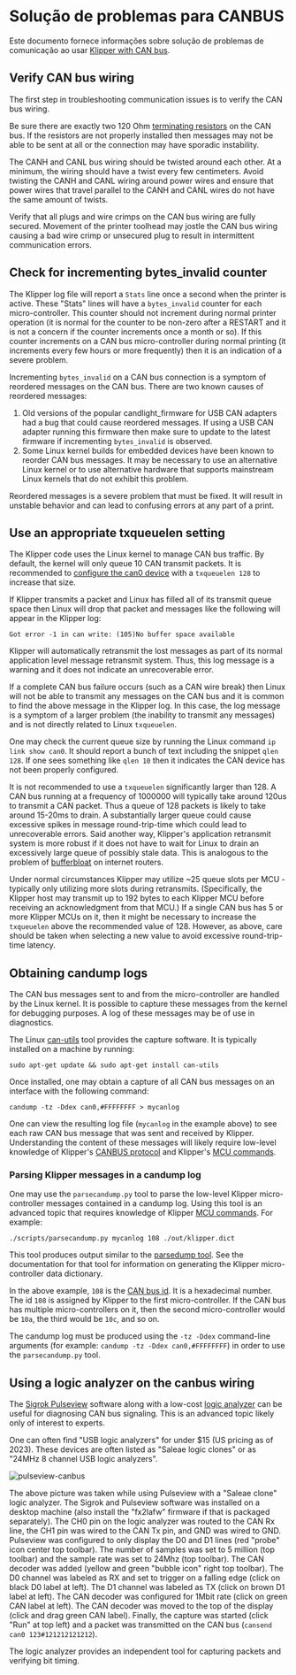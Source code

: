 # Solução de problemas para CANBUS

Este documento fornece informações sobre solução de problemas de comunicação ao usar [Klipper with CAN bus](CANBUS.md).

## Verify CAN bus wiring

The first step in troubleshooting communication issues is to verify the CAN bus wiring.

Be sure there are exactly two 120 Ohm [terminating
resistors](CANBUS.md#terminating-resistors) on the CAN bus. If the resistors are not properly installed then messages may not be able to be sent at all or the connection may have sporadic instability.

The CANH and CANL bus wiring should be twisted around each other. At a minimum, the wiring should have a twist every few centimeters. Avoid twisting the CANH and CANL wiring around power wires and ensure that power wires that travel parallel to the CANH and CANL wires do not have the same amount of twists.

Verify that all plugs and wire crimps on the CAN bus wiring are fully secured. Movement of the printer toolhead may jostle the CAN bus wiring causing a bad wire crimp or unsecured plug to result in intermittent communication errors.

## Check for incrementing bytes_invalid counter

The Klipper log file will report a `Stats` line once a second when the printer is active. These "Stats" lines will have a `bytes_invalid` counter for each micro-controller. This counter should not increment during normal printer operation (it is normal for the counter to be non-zero after a RESTART and it is not a concern if the counter increments once a month or so). If this counter increments on a CAN bus micro-controller during normal printing (it increments every few hours or more frequently) then it is an indication of a severe problem.

Incrementing `bytes_invalid` on a CAN bus connection is a symptom of reordered messages on the CAN bus. There are two known causes of reordered messages:

1. Old versions of the popular candlight_firmware for USB CAN adapters had a bug that could cause reordered messages. If using a USB CAN adapter running this firmware then make sure to update to the latest firmware if incrementing `bytes_invalid` is observed.
1. Some Linux kernel builds for embedded devices have been known to reorder CAN bus messages. It may be necessary to use an alternative Linux kernel or to use alternative hardware that supports mainstream Linux kernels that do not exhibit this problem.

Reordered messages is a severe problem that must be fixed. It will result in unstable behavior and can lead to confusing errors at any part of a print.

## Use an appropriate txqueuelen setting

The Klipper code uses the Linux kernel to manage CAN bus traffic. By default, the kernel will only queue 10 CAN transmit packets. It is recommended to [configure the can0 device](CANBUS.md#host-hardware) with a `txqueuelen 128` to increase that size.

If Klipper transmits a packet and Linux has filled all of its transmit queue space then Linux will drop that packet and messages like the following will appear in the Klipper log:

```
Got error -1 in can write: (105)No buffer space available
```

Klipper will automatically retransmit the lost messages as part of its normal application level message retransmit system. Thus, this log message is a warning and it does not indicate an unrecoverable error.

If a complete CAN bus failure occurs (such as a CAN wire break) then Linux will not be able to transmit any messages on the CAN bus and it is common to find the above message in the Klipper log. In this case, the log message is a symptom of a larger problem (the inability to transmit any messages) and is not directly related to Linux `txqueuelen`.

One may check the current queue size by running the Linux command `ip link show can0`. It should report a bunch of text including the snippet `qlen 128`. If one sees something like `qlen 10` then it indicates the CAN device has not been properly configured.

It is not recommended to use a `txqueuelen` significantly larger than 128. A CAN bus running at a frequency of 1000000 will typically take around 120us to transmit a CAN packet. Thus a queue of 128 packets is likely to take around 15-20ms to drain. A substantially larger queue could cause excessive spikes in message round-trip-time which could lead to unrecoverable errors. Said another way, Klipper's application retransmit system is more robust if it does not have to wait for Linux to drain an excessively large queue of possibly stale data. This is analogous to the problem of [bufferbloat](https://en.wikipedia.org/wiki/Bufferbloat) on internet routers.

Under normal circumstances Klipper may utilize ~25 queue slots per MCU - typically only utilizing more slots during retransmits. (Specifically, the Klipper host may transmit up to 192 bytes to each Klipper MCU before receiving an acknowledgment from that MCU.) If a single CAN bus has 5 or more Klipper MCUs on it, then it might be necessary to increase the `txqueuelen` above the recommended value of 128. However, as above, care should be taken when selecting a new value to avoid excessive round-trip-time latency.

## Obtaining candump logs

The CAN bus messages sent to and from the micro-controller are handled by the Linux kernel. It is possible to capture these messages from the kernel for debugging purposes. A log of these messages may be of use in diagnostics.

The Linux [can-utils](https://github.com/linux-can/can-utils) tool provides the capture software. It is typically installed on a machine by running:

```
sudo apt-get update && sudo apt-get install can-utils
```

Once installed, one may obtain a capture of all CAN bus messages on an interface with the following command:

```
candump -tz -Ddex can0,#FFFFFFFF > mycanlog
```

One can view the resulting log file (`mycanlog` in the example above) to see each raw CAN bus message that was sent and received by Klipper. Understanding the content of these messages will likely require low-level knowledge of Klipper's [CANBUS protocol](CANBUS_protocol.md) and Klipper's [MCU commands](MCU_Commands.md).

### Parsing Klipper messages in a candump log

One may use the `parsecandump.py` tool to parse the low-level Klipper micro-controller messages contained in a candump log. Using this tool is an advanced topic that requires knowledge of Klipper [MCU commands](MCU_Commands.md). For example:

```
./scripts/parsecandump.py mycanlog 108 ./out/klipper.dict
```

This tool produces output similar to the [parsedump
tool](Debugging.md#translating-gcode-files-to-micro-controller-commands). See the documentation for that tool for information on generating the Klipper micro-controller data dictionary.

In the above example, `108` is the [CAN bus
id](CANBUS_protocol.md#micro-controller-id-assignment). It is a hexadecimal number. The id `108` is assigned by Klipper to the first micro-controller. If the CAN bus has multiple micro-controllers on it, then the second micro-controller would be `10a`, the third would be `10c`, and so on.

The candump log must be produced using the `-tz -Ddex` command-line arguments (for example: `candump -tz -Ddex can0,#FFFFFFFF`) in order to use the `parsecandump.py` tool.

## Using a logic analyzer on the canbus wiring

The [Sigrok Pulseview](https://sigrok.org/wiki/PulseView) software along with a low-cost [logic analyzer](https://en.wikipedia.org/wiki/Logic_analyzer) can be useful for diagnosing CAN bus signaling. This is an advanced topic likely only of interest to experts.

One can often find "USB logic analyzers" for under $15 (US pricing as of 2023). These devices are often listed as "Saleae logic clones" or as "24MHz 8 channel USB logic analyzers".

![pulseview-canbus](img/pulseview-canbus.png)

The above picture was taken while using Pulseview with a "Saleae clone" logic analyzer. The Sigrok and Pulseview software was installed on a desktop machine (also install the "fx2lafw" firmware if that is packaged separately). The CH0 pin on the logic analyzer was routed to the CAN Rx line, the CH1 pin was wired to the CAN Tx pin, and GND was wired to GND. Pulseview was configured to only display the D0 and D1 lines (red "probe" icon center top toolbar). The number of samples was set to 5 million (top toolbar) and the sample rate was set to 24Mhz (top toolbar). The CAN decoder was added (yellow and green "bubble icon" right top toolbar). The D0 channel was labeled as RX and set to trigger on a falling edge (click on black D0 label at left). The D1 channel was labeled as TX (click on brown D1 label at left). The CAN decoder was configured for 1Mbit rate (click on green CAN label at left). The CAN decoder was moved to the top of the display (click and drag green CAN label). Finally, the capture was started (click "Run" at top left) and a packet was transmitted on the CAN bus (`cansend can0 123#121212121212`).

The logic analyzer provides an independent tool for capturing packets and verifying bit timing.

